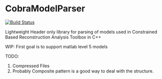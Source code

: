 # CobraModelParser
[![Build Status](https://travis-ci.com/qacwnfq/CobraModelParser.svg?branch=master)](https://travis-ci.com/qacwnfq/CobraModelParser)

Lightweight Header only library for parsing of models used in Constrained Based Reconstruction Analysis Toolbox in C++


WIP: First goal is to support matlab level 5 models

TODO:
1) Compressed Files
2) Probably Composite pattern is a good way to deal with the structure.
